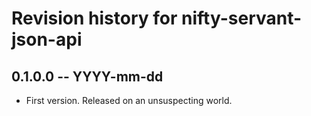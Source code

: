 # Revision history for nifty-servant-json-api

## 0.1.0.0 -- YYYY-mm-dd

* First version. Released on an unsuspecting world.
